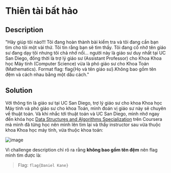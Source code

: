 # Thiên tài bất hảo
## Description
"Hãy giúp tôi nào!!! Tôi đang hoàn thành bài kiểm tra và tôi đang cần bạn tìm cho tôi một vài thứ. Tôi tin rằng bạn sẽ tìm thấy. Tôi đang cố nhớ tên giáo sư đang dạy tôi nhưng tôi chả nhớ nổi… người này là giáo sư duy nhất tại UC San Diego, đồng thời là trợ lý giáo sư (Assistant Professor) cho Khoa Khoa học Máy tính (Computer Science) vừa là phó giáo sư cho Khoa Toán (Mathematics). Format flag: flag{Họ và tên giáo sư}.Không bao gồm tên đệm và cách nhau bằng một dấu cách."

## Solution
Với thông tin là giáo sư tại UC San Diego, trợ lý giáo sư cho khoa Khoa học Máy tính và phó giáo sư cho khoa Toán, mình đoán vị giáo sư này sẽ chuyên về thuật toán. Và khi nhắc tới thuật toán và UC San Diego, mình nhớ ngay đến khóa học [Data Structures and Algorithms Specialization](https://www.coursera.org/specializations/data-structures-algorithms) trên Coursera mà mình đã từng học nên mình lên tìm lại và thấy instructor sau vừa thuộc khoa Khoa học máy tính, vừa thuộc khoa toán:  

![image](https://user-images.githubusercontent.com/44528004/137736825-d4db3476-de50-400a-bc5b-d741fb679dbc.png)

Vì challenge description chỉ rõ ra rằng **không bao gồm tên đệm** nên flag mình tìm được là:  
> Flag: `flag{Daniel Kane}`
